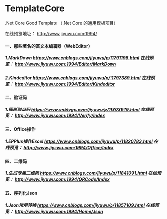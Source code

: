 # TemplateCore
.Net Core Good Template （.Net Core 的通用模板项目）   

在线预览地址： http://www.jiyuwu.com:1994/

#### 一、那些著名的富文本编辑器（WebEditor）
##### 1.MarkDown                        https://www.cnblogs.com/jiyuwu/p/11791198.html    在线预览： http://www.jiyuwu.com:1994/Editor/MarkDown
##### 2.Kindeditor                      https://www.cnblogs.com/jiyuwu/p/11797389.html    在线预览： http://www.jiyuwu.com:1994/Editor/Kindeditor
#### 二、验证码
##### 1.图形验证码                     https://www.cnblogs.com/jiyuwu/p/11803979.html    在线预览： http://www.jiyuwu.com:1994/Verify/Index
#### 三、Office操作
##### 1.EPPlus操作Excel                https://www.cnblogs.com/jiyuwu/p/11820783.html    在线预览： http://www.jiyuwu.com:1994/Office/Index
#### 四、二维码
##### 1.生成专属二维码                https://www.cnblogs.com/jiyuwu/p/11841091.html     在线预览： http://www.jiyuwu.com:1994/QRCode/Index
#### 五、序列化Json
##### 1.Json常用转换                  https://www.cnblogs.com/jiyuwu/p/11857109.html     在线预览： http://www.jiyuwu.com:1994/Home/Json